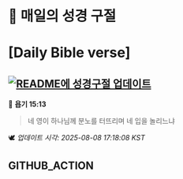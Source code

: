 # 🙏 매일의 성경 구절
# [Daily Bible verse]
## [![README에 성경구절 업데이트](https://github.com/DONGSUKA/first_test/actions/workflows/update-readme-bible.yml/badge.svg)](https://github.com/DONGSUKA/first_test/actions/workflows/update-readme-bible.yml)
<!-- START_BIBLE_VERSE -->
📖 **욥기 15:13**
> 네 영이 하나님께 분노를 터뜨리며 네 입을 놀리느냐

🕊️ _업데이트 시각: 2025-08-08 17:18:08 KST_
  <!-- END_BIBLE_VERSE -->
## GITHUB_ACTION
